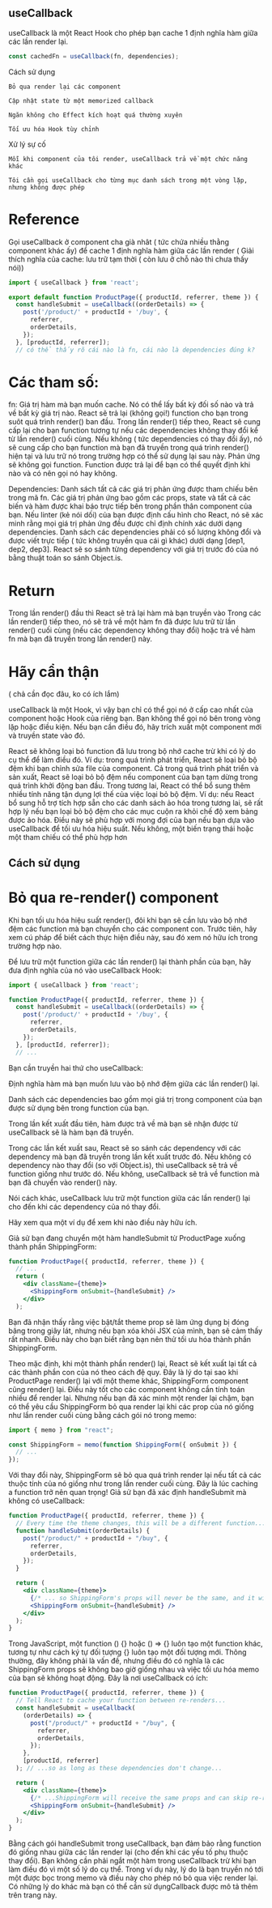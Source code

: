 ## useCallback

useCallback là một React Hook cho phép bạn cache 1 định nghĩa hàm giữa các lần render lại.

```jsx
const cachedFn = useCallback(fn, dependencies);
```

Cách sử dụng

    Bỏ qua render lại các component

    Cập nhật state từ một memorized callback

    Ngăn không cho Effect kích hoạt quá thường xuyên

    Tối ưu hóa Hook tùy chỉnh

Xử lý sự cố

    Mỗi khi component của tôi render, useCallback trả về một chức năng khác

    Tôi cần gọi useCallback cho từng mục danh sách trong một vòng lặp, nhưng không được phép

# Reference

Gọi useCallback ở component cha già nhât ( tức chứa nhiều thằng component khác ấy) để cache 1 định nghĩa hàm giữa các lần render
( Giải thích nghĩa của cache: lưu trữ tạm thời ( còn lưu ở chỗ nào thì chưa thấy nói))

```jsx
import { useCallback } from 'react';

export default function ProductPage({ productId, referrer, theme }) {
  const handleSubmit = useCallback((orderDetails) => {
    post('/product/' + productId + '/buy', {
      referrer,
      orderDetails,
    });
  }, [productId, referrer]);
  // có thể thấy rõ cái nào là fn, cái nào là dependencies đúng k?
```

# Các tham số:

fn: Giá trị hàm mà bạn muốn cache. Nó có thể lấy bất kỳ đối số nào và trả về bất kỳ giá trị nào. React sẽ trả lại (không gọi!) function cho bạn trong suôt quá trình render() ban đầu. Trong lần render() tiếp theo, React sẽ cung cấp lại cho bạn function tương tự nếu các dependencies không thay đổi kể từ lần render() cuối cùng. Nếu không ( tức dependencies có thay đổi ấy), nó sẽ cung cấp cho bạn function mà bạn đã truyền trong quá trình render() hiện tại và lưu trữ nó trong trường hợp có thể sử dụng lại sau này. Phản ứng sẽ không gọi function. Function được trả lại để bạn có thể quyết định khi nào và có nên gọi nó hay không.

Dependencies: Danh sách tất cả các giá trị phản ứng được tham chiếu bên trong mã fn. Các giá trị phản ứng bao gồm các props, state và tất cả các biến và hàm được khai báo trực tiếp bên trong phần thân component của bạn. Nếu linter (kẻ nói dối) của bạn được định cấu hình cho React, nó sẽ xác minh rằng mọi giá trị phản ứng đều được chỉ định chính xác dưới dạng dependencies. Danh sách các dependencies phải có số lượng không đổi và được viết trực tiếp ( tức không truyền qua cái gì khác) dưới dạng [dep1, dep2, dep3]. React sẽ so sánh từng dependency với giá trị trước đó của nó bằng thuật toán so sánh Object.is.

# Return

Trong lần render() đầu thì React sẽ trả lại hàm mà bạn truyền vào
Trong các lần render() tiếp theo, nó sẽ trả về một hàm fn đã được lưu trữ từ lần render() cuối cùng (nếu các dependency không thay đổi) hoặc trả về hàm fn mà bạn đã truyền trong lần render() này.

# Hãy cẩn thận

( chả cần đọc đâu, ko có ích lắm)

useCallback là một Hook, vì vậy bạn chỉ có thể gọi nó ở cấp cao nhất của component hoặc Hook của riêng bạn. Bạn không thể gọi nó bên trong vòng lặp hoặc điều kiện. Nếu bạn cần điều đó, hãy trích xuất một component mới và truyền state vào đó.

React sẽ không loại bỏ function đã lưu trong bộ nhớ cache trừ khi có lý do cụ thể để làm điều đó. Ví dụ: trong quá trình phát triển, React sẽ loại bỏ bộ đệm khi bạn chỉnh sửa file của component. Cả trong quá trình phát triển và sản xuất, React sẽ loại bỏ bộ đệm nếu component của bạn tạm dừng trong quá trình khởi động ban đầu. Trong tương lai, React có thể bổ sung thêm nhiều tính năng tận dụng lợi thế của việc loại bỏ bộ đệm. Ví dụ: nếu React bổ sung hỗ trợ tích hợp sẵn cho các danh sách ảo hóa trong tương lai, sẽ rất hợp lý nếu bạn loại bỏ bộ đệm cho các mục cuộn ra khỏi chế độ xem bảng được ảo hóa. Điều này sẽ phù hợp với mong đợi của bạn nếu bạn dựa vào useCallback để tối ưu hóa hiệu suất. Nếu không, một biến trạng thái hoặc một tham chiếu có thể phù hợp hơn

## Cách sử dụng

# Bỏ qua re-render() component

Khi bạn tối ưu hóa hiệu suất render(), đôi khi bạn sẽ cần lưu vào bộ nhớ đệm các function mà bạn chuyển cho các component con. Trước tiên, hãy xem cú pháp để biết cách thực hiện điều này, sau đó xem nó hữu ích trong trường hợp nào.

Để lưu trữ một function giữa các lần render() lại thành phần của bạn, hãy đưa định nghĩa của nó vào useCallback Hook:

```jsx
import { useCallback } from 'react';

function ProductPage({ productId, referrer, theme }) {
  const handleSubmit = useCallback((orderDetails) => {
    post('/product/' + productId + '/buy', {
      referrer,
      orderDetails,
    });
  }, [productId, referrer]);
  // ...
```

Bạn cần truyền hai thứ cho useCallback:

Định nghĩa hàm mà bạn muốn lưu vào bộ nhớ đệm giữa các lần render() lại.

Danh sách các dependencies bao gồm mọi giá trị trong component của bạn được sử dụng bên trong function của bạn.

Trong lần kết xuất đầu tiên, hàm được trả về mà bạn sẽ nhận được từ useCallback sẽ là hàm bạn đã truyền.

Trong các lần kết xuất sau, React sẽ so sánh các dependency với các dependency mà bạn đã truyền trong lần kết xuất trước đó. Nếu không có dependency nào thay đổi (so với Object.is), thì useCallback sẽ trả về function giống như trước dó. Nếu không, useCallback sẽ trả về function mà bạn đã chuyển vào render() này.

Nói cách khác, useCallback lưu trữ một function giữa các lần render() lại cho đến khi các dependency của nó thay đổi.

Hãy xem qua một ví dụ để xem khi nào điều này hữu ích.

Giả sử bạn đang chuyển một hàm handleSubmit từ ProductPage xuống thành phần ShippingForm:

```jsx
function ProductPage({ productId, referrer, theme }) {
  // ...
  return (
    <div className={theme}>
      <ShippingForm onSubmit={handleSubmit} />
    </div>
  );
```

Bạn đã nhận thấy rằng việc bật/tắt theme prop sẽ làm ứng dụng bị đóng băng trong giây lát, nhưng nếu bạn xóa <ShippingForm /> khỏi JSX của mình, bạn sẽ cảm thấy rất nhanh. Điều này cho bạn biết rằng bạn nên thử tối ưu hóa thành phần ShippingForm.

Theo mặc định, khi một thành phần render() lại, React sẽ kết xuất lại tất cả các thành phần con của nó theo cách đệ quy. Đây là lý do tại sao khi ProductPage render() lại với một theme khác, ShippingForm component cũng render() lại. Điều này tốt cho các component không cần tính toán nhiều để render lại. Nhưng nếu bạn đã xác minh một render lại chậm, bạn có thể yêu cầu ShippingForm bỏ qua render lại khi các prop của nó giống như lần render cuối cùng bằng cách gói nó trong memo:

```jsx
import { memo } from "react";

const ShippingForm = memo(function ShippingForm({ onSubmit }) {
  // ...
});
```

Với thay đổi này, ShippingForm sẽ bỏ qua quá trình render lại nếu tất cả các thuộc tính của nó giống như trong lần render cuối cùng. Đây là lúc caching a function trở nên quan trọng! Giả sử bạn đã xác định handleSubmit mà không có useCallback:

```jsx
function ProductPage({ productId, referrer, theme }) {
  // Every time the theme changes, this will be a different function...
  function handleSubmit(orderDetails) {
    post("/product/" + productId + "/buy", {
      referrer,
      orderDetails,
    });
  }

  return (
    <div className={theme}>
      {/* ... so ShippingForm's props will never be the same, and it will re-render every time */}
      <ShippingForm onSubmit={handleSubmit} />
    </div>
  );
}
```

Trong JavaScript, một function () {} hoặc () => {} luôn tạo một function khác, tương tự như cách ký tự đối tượng {} luôn tạo một đối tượng mới. Thông thường, đây không phải là vấn đề, nhưng điều đó có nghĩa là các ShippingForm props sẽ không bao giờ giống nhau và việc tối ưu hóa memo của bạn sẽ không hoạt động. Đây là nơi useCallback có ích:

```jsx
function ProductPage({ productId, referrer, theme }) {
  // Tell React to cache your function between re-renders...
  const handleSubmit = useCallback(
    (orderDetails) => {
      post("/product/" + productId + "/buy", {
        referrer,
        orderDetails,
      });
    },
    [productId, referrer]
  ); // ...so as long as these dependencies don't change...

  return (
    <div className={theme}>
      {/* ...ShippingForm will receive the same props and can skip re-rendering */ shippingForm sẽ nhận props như cũ nên sẽ ko bị render lại}
      <ShippingForm onSubmit={handleSubmit} />
    </div>
  );
}
```

Bằng cách gói handleSubmit trong useCallback, bạn đảm bảo rằng function đó giống nhau giữa các lần render lại (cho đến khi các yếu tố phụ thuộc thay đổi). Bạn không cần phải ngắt một hàm trong useCallback trừ khi bạn làm điều đó vì một số lý do cụ thể. Trong ví dụ này, lý do là bạn truyền nó tới một được bọc trong memo và điều này cho phép nó bỏ qua việc render lại. Có những lý do khác mà bạn có thể cần sử dụngCallback được mô tả thêm trên trang này.
